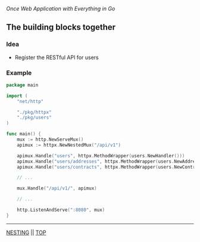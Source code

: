 *Once Web Application with Everything in Go*

## The building blocks together

### Idea

* Register the RESTful API for users

### Example

```go
package main

import (
    "net/http"

    "./pkg/httpx"
    "./pkg/users"
)

func main() { 
    mux := http.NewServeMux()
    apimux := httpx.NewNestedMux("/api/v1")

    apimux.Handle("users", httpx.MethodWrapper(users.NewHandler()))
    apimux.Handle("users/addresses", httpx.MethodWrapper(users.NewAddressesHandler()))v
    apimux.Handle("users/contracts", httpx.MethodWrapper(users.NewContractsHandler()))

    // ...

    mux.Handle("/api/v1/", apimux)

    // ...

    http.ListenAndServe(":8080", mux)
}
```

---

[NESTING](nesting.md) || [TOP](../README.md)
